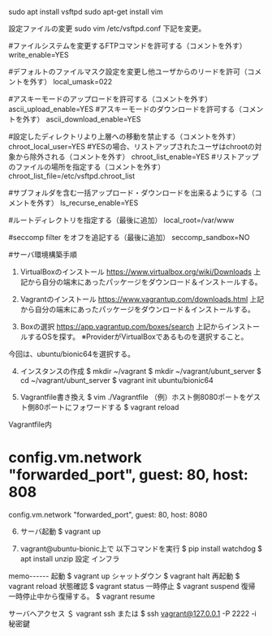 

sudo apt install vsftpd
sudo apt-get install vim


設定ファイルの変更
sudo vim /etc/vsftpd.conf 
下記を変更。

#ファイルシステムを変更するFTPコマンドを許可する（コメントを外す）
write_enable=YES

#デフォルトのファイルマスク設定を変更し他ユーザからのリードを許可（コメントを外す）
local_umask=022

#アスキーモードのアップロードを許可する（コメントを外す）
ascii_upload_enable=YES
#アスキーモードのダウンロードを許可する（コメントを外す）
ascii_download_enable=YES

#設定したディレクトリより上層への移動を禁止する（コメントを外す）
chroot_local_user=YES
#YESの場合、リストアップされたユーザはchrootの対象から除外される（コメントを外す）
chroot_list_enable=YES
#リストアップのファイルの場所を指定する（コメントを外す）
chroot_list_file=/etc/vsftpd.chroot_list

#サブフォルダを含む一括アップロード・ダウンロードを出来るようにする（コメントを外す）
ls_recurse_enable=YES

#ルートディレクトリを指定する（最後に追加）
local_root=/var/www

#seccomp filter をオフを追記する（最後に追加）
seccomp_sandbox=NO

























#サーバ環境構築手順

1. VirtualBoxのインストール
https://www.virtualbox.org/wiki/Downloads
上記から自分の端末にあったパッケージをダウンロード＆インストールする。

2. Vagrantのインストール
https://www.vagrantup.com/downloads.html
上記から自分の端末にあったパッケージをダウンロード＆インストールする。

3. Boxの選択
https://app.vagrantup.com/boxes/search
上記からインストールするOSを探す。
※ProviderがVirtualBoxであるものを選択すること。

今回は、ubuntu/bionic64を選択する。

4. インスタンスの作成
$ mkdir ~/vagrant
$ mkdir ~/vagrant/ubunt_server
$ cd ~/vagrant/ubunt_server
$ vagrant init ubuntu/bionic64


5. Vagrantfile書き換え
$ vim ./Vagrantfile
（例）ホスト側8080ポートをゲスト側80ポートにフォワードする
$ vagrant reload

Vagrantfile内
# config.vm.network "forwarded_port", guest: 80, host: 808
config.vm.network "forwarded_port", guest: 80, host: 8080

6. サーバ起動
$ vagrant up

7. vagrant@ubuntu-bionic上で
以下コマンドを実行
$ pip install watchdog
$ apt install unzip
設定
インフラ

memo------
起動
$ vagrant up
シャットダウン
$ vagrant halt
再起動
$ vagrant reload
状態確認
$ vagrant status
一時停止
$ vagrant suspend
復帰
一時停止中から復帰する。
$ vagrant resume

サーバへアクセス
＄ vagrant ssh
または
$ ssh vagrant@127.0.0.1 -P 2222 -i 秘密鍵



